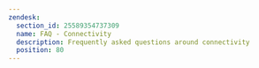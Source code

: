 ```yaml
---
zendesk:
  section_id: 25589354737309
  name: FAQ - Connectivity
  description: Frequently asked questions around connectivity
  position: 80
---
```

